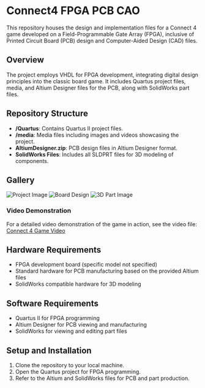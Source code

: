 # Connect4 FPGA PCB CAO

This repository houses the design and implementation files for a Connect 4 game developed on a Field-Programmable Gate Array (FPGA), inclusive of Printed Circuit Board (PCB) design and Computer-Aided Design (CAD) files.

## Overview

The project employs VHDL for FPGA development, integrating digital design principles into the classic board game. It includes Quartus project files, media, and Altium Designer files for the PCB, along with SolidWorks part files.

## Repository Structure

- **/Quartus**: Contains Quartus II project files.
- **/media**: Media files including images and videos showcasing the project.
- **AltiumDesigner.zip**: PCB design files in Altium Designer format.
- **SolidWorks Files**: Includes all SLDPRT files for 3D modeling of components.

## Gallery

![Project Image](media/project-image1.jpg)
![Board Design](media/board-design.jpg)
![3D Part Image](media/3D-part-image.jpg)  <!-- Adjust file name as per actual image -->

### Video Demonstration

For a detailed video demonstration of the game in action, see the video file:
[Connect 4 Game Video](media/video.MOV)

## Hardware Requirements

- FPGA development board (specific model not specified)
- Standard hardware for PCB manufacturing based on the provided Altium files
- SolidWorks compatible hardware for 3D modeling

## Software Requirements

- Quartus II for FPGA programming
- Altium Designer for PCB viewing and manufacturing
- SolidWorks for viewing and editing part files

## Setup and Installation

1. Clone the repository to your local machine.
2. Open the Quartus project for FPGA programming.
3. Refer to the Altium and SolidWorks files for PCB and part production.

